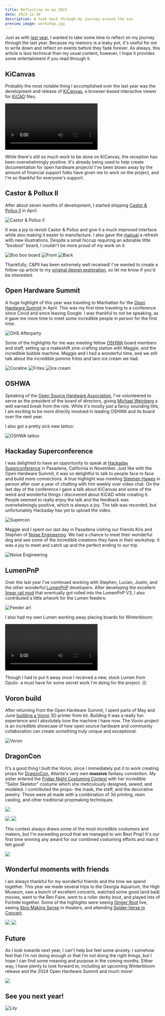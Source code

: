 ```yaml
---
title: Reflecting on my 2023
date: 2023-12-30
description: A look back through my journey around the sun
preview_image: workshop.jpg
---
```


Just as with [last year](../my-2022), I wanted to take some time to reflect on my journey through the last year. Because my memory is a leaky pot, it's useful for me to write down and reflect on events before they fade forever. As always, this article is less technical than my usual content, however, I hope it provides some entertainment if you read through it.

## KiCanvas

Probably the most notable thing I accomplished over the last year was the development and release of [KiCanvas], a browser-based interactive viewer for [KiCAD] files.

<video controls>
  <source src="../introducing-kicanvas/demo.webm">
  <source src="../introducing-kicanvas/demo.mp4">
</video>

While there's still so much work to be done on KiCanvas, the reception has been overwhelmingly positive. It's already being used to help create documentation for open hardware projects! I've been blown away by the amount of financial support folks have given me to work on the project, and I'm so thankful for everyone's support.

[KiCanvas]: https://kicanvas.org
[KiCAD]: https://kicad.org

## Castor & Pollux II

After about seven months of development, I started shipping [Castor & Pollux II] in April.

![Castor & Pollux II](./hand-chonk.jpg)

It was a joy to revisit Castor & Pollux and give it a much improved interface while also making it easier to manufacture. I also gave the [manual] a refresh with new illustrations. Despite a small hiccup requiring an adorable little "booboo" board, I couldn't be more proud of my work on it.

![Boo boo board](./booboo.jpg)
![Front](./cp2-front.jpg)
![Back](./cp2-back.jpg)

Thankfully, C&PII has been extremely well received! I've wanted to create a follow-up article to my [original design exploration], so let me know if you'd be interested.

[Castor & Pollux II]: https://winterbloom.com/shop/castor-and-pollux
[manual]: https://gemini.wntr.dev
[original design exploration]: ../designing-castor-and-pollux

## Open Hardware Summit

A huge highlight of this year was traveling to Manhattan for the [Open Hardware Summit] in April. This was my first time traveling to a conference since Covid and since leaving Google. I was thankful to not be speaking, as it gave me more time to meet some incredible people in person for the first time.

![OHS Afterparty](./ohs-party.jpg)

Some of the highlights for me was meeting fellow [OSHWA] board members and staff, setting up a makeshift zine-crafting station with Maggie, and the incredible bubble machine. Maggie and I had a wonderful time, and we still talk about the incredible pomme frites and taro ice cream we had.

![Coraline](./moving-image.jpg)
![Frites](./ohs-frites.jpg)
![Ice cream](./ohs-ice-cream.jpg)

[Open Hardware Summit]: https://2024.oshwa.org
[OSHWA]: https://oshwa.org

## OSHWA

Speaking of the [Open Source Hardware Association](https://www.oshwa.org/), I've volunteered to serve as the president of the board of directors, giving [Michael Weinberg] a well earned break from the role. While it's mostly just a fancy sounding title, I am exciting to be more directly involved in leading OSHWA and its board over the next year.

I also got a pretty sick new tattoo:

![OSHWA tattoo](./oshw-tattoo.jpg)

[Michael Weinberg]: https://michaelweinberg.org/

## Hackaday Superconference

I was delighted to have an opportunity to speak at [Hackaday Superconference] in Pasadena, California in November. Just like with the Open Hardware Summit, it was so delightful to talk to people face to face and build more connections. A true highlight was meeting [Stephen Hawes] in person after over a year of chatting with him weekly over video chat. On the last day of the conference I gave a talk about KiCanvas and some of the weird and wonderful things I discovered about KiCAD while creating it. People seemed to really enjoy the talk and the feedback was overwhelmingly positive, which is always a joy. The talk was recorded, but unfortunately Hackaday has yet to upload the video.

![Supercon](./supercon-1.jpg)

Maggie and I spent our last day in Pasadena visiting our friends Kris and Stephen of [Noise Engineering]. We had a chance to meet their wonderful dog and see some of the incredible creations they have in their workshop. It was a joy to meet and catch up and the perfect ending to our trip.

![Noise Engineering](./noise-engineering.jpg)

[Hackaday Superconference]: https://hackaday.io/superconference/
[Stephen Hawes]: https://stephenhawes.com/
[Noise Engineering]: https://noiseengineering.us/

## LumenPnP

Over the last year I've continued working with Stephen, Lucian, Justin, and the other wonderful [LumenPnP] developers. After developing the excellent [linear rail mod] that eventually got rolled into the LumenPnP V3, I also contributed a little artwork for the Lumen feeders:

![Feeder art](./feeder-art.jpg)

I also had my own Lumen working away placing boards for Winterbloom:

<video controls>
  <source src="./lumen-working.webm">
  <source src="./lumen-working.mp4">
</video>

Though I had to put it away once I received a new, stock Lumen from Opulo- a must have for some secret work I'm doing for the project. 😉

[LumenPnP]: https://opulo.io
[linear rail mod]: https://www.printables.com/model/278803-lumenpnp-linear-rail-mods-v3

## Voron build

After returning from the Open Hardware Summit, I spent parts of May and June [building a Voron](../my-voron-2-experience/) 3D printer from kit. Building it was a really fun experience and I absolutely love the machine I have now. The Voron project is an incredible showcase of how open source hardware and community collaboration can create something truly unique and exceptional.

![Voron](../my-voron-2-experience/voron.jpg)

## DragonCon

It's a good thing I built the Voron, since I immediately put it to work creating props for [DragonCon], Atlanta's very own **massive** fantasy convention. My sister entered the [Friday Night Costuming Contest] with her incredible "Sailor Skeletor" costume which she meticulously designed, sewed, and modeled. I contributed the props- the mask, the staff, and the decorative jewelry. These were all made with a combination of 3d printing, resin casting, and other traditional propmaking techniques.

![](./sailor-skeletor.jpg)

![](./havoc-staff.jpg)
![](./skeletor-jewelry.jpg)

This contest always draws some of the most incredible costumers and makers, but I'm exceeding proud that we managed to win Best Prop! It's our first time winning any award for our combined costuming efforts and man it felt good!

![](./dragoncon-1.jpg)

[DragonCon]: https://dragoncon.org
[Friday Night Costuming Contest]: https://www.facebook.com/groups/CostumingTrack/

## Wonderful moments with friends

I am always thankful for my wonderful friends and the time we spend together. This year we made several trips to the Georgia Aquarium, the High Museum, saw a bunch of excellent concerts, watched some good (and bad) movies, went to the Ren Faire, went to a roller derby bout, and played lots of Fortnite together. Some of the highlights were seeing [Ginger Root] live, seeing [Stop Making Sense] in theaters, and attending [Spider-Verse in Concert].

![](./ginger-root.jpg)
![](./spiderman.jpg)

[Ginger Root]: https://www.gingerrootmusic.com/
[Stop Making Sense]: https://a24films.com/films/stop-making-sense
[Spider-Verse in Concert]: https://spiderverseinconcert.com/


## Future

As I look towards next year, I can't help but feel some anxiety. I somehow feel that I'm not doing enough or that I'm not doing the right things, but I hope I can find some meaning and purpose in the coming months. Either way, I have plenty to look forward to, including an upcoming Winterbloom release and the 2024 Open Hardware Summit and much more!

![](./workshop.jpg)

## See you next year!

![Lily](./lily.jpg)



